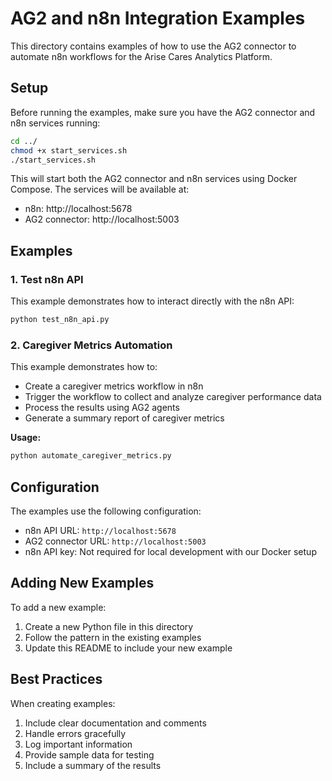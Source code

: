 # AG2 and n8n Integration Examples

This directory contains examples of how to use the AG2 connector to automate n8n workflows for the Arise Cares Analytics Platform.

## Setup

Before running the examples, make sure you have the AG2 connector and n8n services running:

```bash
cd ../
chmod +x start_services.sh
./start_services.sh
```

This will start both the AG2 connector and n8n services using Docker Compose. The services will be available at:
- n8n: http://localhost:5678
- AG2 connector: http://localhost:5003

## Examples

### 1. Test n8n API

This example demonstrates how to interact directly with the n8n API:

```bash
python test_n8n_api.py
```

### 2. Caregiver Metrics Automation

This example demonstrates how to:
- Create a caregiver metrics workflow in n8n
- Trigger the workflow to collect and analyze caregiver performance data
- Process the results using AG2 agents
- Generate a summary report of caregiver metrics

**Usage:**
```bash
python automate_caregiver_metrics.py
```

## Configuration

The examples use the following configuration:

- n8n API URL: `http://localhost:5678`
- AG2 connector URL: `http://localhost:5003`
- n8n API key: Not required for local development with our Docker setup

## Adding New Examples

To add a new example:

1. Create a new Python file in this directory
2. Follow the pattern in the existing examples
3. Update this README to include your new example

## Best Practices

When creating examples:

1. Include clear documentation and comments
2. Handle errors gracefully
3. Log important information
4. Provide sample data for testing
5. Include a summary of the results
